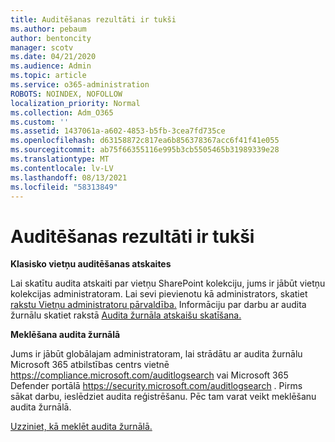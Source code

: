 ```yaml
---
title: Auditēšanas rezultāti ir tukši
ms.author: pebaum
author: bentoncity
manager: scotv
ms.date: 04/21/2020
ms.audience: Admin
ms.topic: article
ms.service: o365-administration
ROBOTS: NOINDEX, NOFOLLOW
localization_priority: Normal
ms.collection: Adm_O365
ms.custom: ''
ms.assetid: 1437061a-a602-4853-b5fb-3cea7fd735ce
ms.openlocfilehash: d63158872c817ea6b856378367acc6f41f41e055
ms.sourcegitcommit: ab75f66355116e995b3cb5505465b31989339e28
ms.translationtype: MT
ms.contentlocale: lv-LV
ms.lasthandoff: 08/13/2021
ms.locfileid: "58313849"
---
```

# <a name="auditing-results-are-blank"></a>Auditēšanas rezultāti ir tukši

**Klasisko vietņu auditēšanas atskaites**
  
Lai skatītu audita atskaiti par vietņu SharePoint kolekciju, jums ir jābūt vietņu kolekcijas administratoram. Lai sevi pievienotu kā administrators, skatiet [rakstu Vietņu administratoru pārvaldība.](https://docs.microsoft.com/sharepoint/manage-site-collection-administrators) Informāciju par darbu ar audita žurnālu skatiet rakstā [Audita žurnāla atskaišu skatīšana.](https://support.microsoft.com/office/view-audit-log-reports-b37c5869-1b47-4a82-a30d-ea20070fe527)
  
**Meklēšana audita žurnālā**
  
Jums ir jābūt globālajam administratoram, lai strādātu ar audita žurnālu Microsoft 365 atbilstības centrs vietnē <https://compliance.microsoft.com/auditlogsearch> vai Microsoft 365 Defender portālā <https://security.microsoft.com/auditlogsearch> . Pirms sākat darbu, ieslēdziet audita reģistrēšanu. Pēc tam varat veikt meklēšanu audita žurnālā.
  
[Uzziniet, kā meklēt audita žurnālā.](https://docs.microsoft.com/microsoft-365/compliance/search-the-audit-log-in-security-and-compliance#search-the-audit-log)
